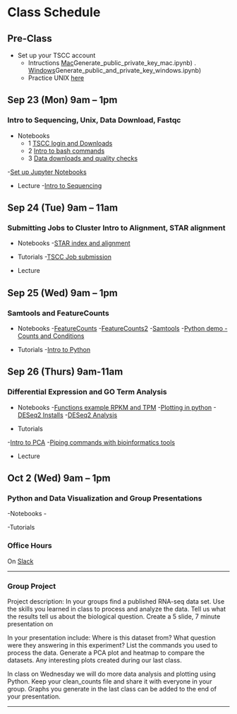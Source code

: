 
# Class Schedule 

## Pre-Class
- Set up your TSCC account
   - Intructions [Mac](https://github.com/YeoLab/BMS_bioinformatics_bootcamp_2017/blob/master/notebooks/Day_0/0.0)Generate_public_private_key_mac.ipynb) .  [Windows](https://github.com/YeoLab/BMS_bioinformatics_bootcamp_2017/blob/master/notebooks/Day_0/0.0)Generate_public_and_private_key_windows.ipynb)
   - Practice UNIX [here](http://korflab.ucdavis.edu/bootcamp.html)

## Sep 23 (Mon) 9am – 1pm 
### Intro to Sequencing, Unix, Data Download, Fastqc
- Notebooks
   - 1 [TSCC login and Downloads](https://github.com/macatbu/biom200_bootcamp_2019/blob/master/notebooks/01-TSCC_login_and_program_downloads.ipynb) 
   - 2 [Intro to bash commands](https://github.com/macatbu/biom200_bootcamp_2019/blob/master/notebooks/02-Essential_bash_commands.ipynb)
   - 3 [Data downloads and quality checks](https://github.com/macatbu/biom200_bootcamp_2019/blob/master/notebooks/03-Download_Data_and_Fastqc.ipynb)


-[Set up Jupyter Notebooks](https://github.com/macatbu/biom200_bootcamp_2019/blob/master/tutorials/Opening_Jupyter_Notebooks.ipynb)


- Lecture 
-[Intro to Sequencing]()

## Sep 24 (Tue) 9am – 11am
### Submitting Jobs to Cluster Intro to Alignment, STAR alignment

- Notebooks
-[STAR index and alignment](https://github.com/macatbu/biom200_bootcamp_2019/blob/master/notebooks/04-STAR_index_alignment_and_aliases.ipynb)

- Tutorials
-[TSCC Job submission](https://github.com/macatbu/biom200_bootcamp_2019/blob/master/tutorials/TSCC_job_submission.ipynb)

- Lecture 

## Sep 25 (Wed) 9am – 1pm
### Samtools and FeatureCounts

- Notebooks
-[FeatureCounts](https://github.com/macatbu/biom200_bootcamp_2019/blob/master/notebooks/06-FeatureCounts.ipynb)
-[FeatureCounts2](https://github.com/macatbu/biom200_bootcamp_2019/blob/master/notebooks/07-FeatureCounts_tutorial.ipynb)
-[Samtools](https://github.com/macatbu/biom200_bootcamp_2019/blob/master/notebooks/05-Samtools_Sort_and_Indexing.ipynb)
-[Python demo - Counts and Conditions]()

- Tutorials 
-[Intro to Python]()


## Sep 26 (Thurs) 9am-11am
### Differential Expression and GO Term Analysis

- Notebooks
-[Functions example RPKM and TPM](https://github.com/macatbu/biom200_bootcamp_2019/blob/master/notebooks/08-Functions_example_RPKM_and_TPM.ipynb)
-[Plotting in python]()
-[DESeq2 Installs]()
-[DESeq2 Analysis](https://github.com/macatbu/biom200_bootcamp_2019/blob/master/notebooks/10-DESeq2_analysis.ipynb)

- Tutorials 

-[Intro to PCA]()
-[Piping commands with bioinformatics tools]()

- Lecture 

## Oct 2 (Wed) 9am – 1pm
### Python and Data Visualization and Group Presentations 

-Notebooks
-[]()

-Tutorials 



### Office Hours

On [Slack]()

*************************************************************************

### Group Project
 
Project description: 
In your groups find a published RNA-seq data set. Use the skills you learned in class to process and analyze the data. Tell us what the results tell us about the biological question. Create a 5 slide, 7 minute presentation on 
 
 In your presentation include:
 Where is this dataset from?
 What question were they answering in this experiment?
 List the commands you used to process the data.
 Generate a PCA plot and heatmap to compare the datasets. 
 Any interesting plots created during our last class.
 
 In class on Wednesday we will do more data analysis and plotting using Python.
 Keep your clean_counts file and share it with everyone in your group. 
 Graphs you generate in the last class can be added to the end of your presentation. 
 
 
 
*************************************************************************






